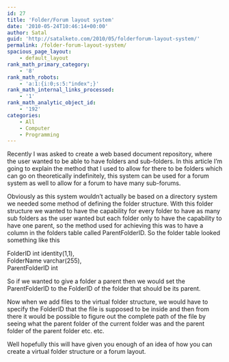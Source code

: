 ```yaml
---
id: 27
title: 'Folder/Forum layout system'
date: '2010-05-24T10:46:14+00:00'
author: Satal
guid: 'http://satalketo.com/2010/05/folderforum-layout-system/'
permalink: /folder-forum-layout-system/
spacious_page_layout:
    - default_layout
rank_math_primary_category:
    - '8'
rank_math_robots:
    - 'a:1:{i:0;s:5:"index";}'
rank_math_internal_links_processed:
    - '1'
rank_math_analytic_object_id:
    - '192'
categories:
    - All
    - Computer
    - Programming
---
```


Recently I was asked to create a web based document repository, where the user wanted to be able to have folders and sub-folders. In this article I’m going to explain the method that I used to allow for there to be folders which can go on theoretically indefinitely, this system can be used for a forum system as well to allow for a forum to have many sub-forums.

Obviously as this system wouldn’t actually be based on a directory system we needed some method of defining the folder structure. With this folder structure we wanted to have the capability for every folder to have as many sub folders as the user wanted but each folder only to have the capability to have one parent, so the method used for achieving this was to have a column in the folders table called ParentFolderID. So the folder table looked something like this

FolderID int identity(1,1),  
FolderName varchar(255),  
ParentFolderID int

So if we wanted to give a folder a parent then we would set the ParentFolderID to the FolderID of the folder that should be its parent.

Now when we add files to the virtual folder structure, we would have to specify the FolderID that the file is supposed to be inside and then from there it would be possible to figure out the complete path of the file by seeing what the parent folder of the current folder was and the parent folder of the parent folder etc. etc.

Well hopefully this will have given you enough of an idea of how you can create a virtual folder structure or a forum layout.